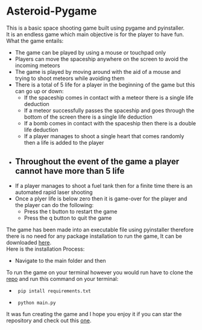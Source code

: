 # Asteroid-Pygame
This is a basic space shooting game built using pygame and pyinstaller.  
It is an endless game which main objective is for the player to have fun.   
What the game entails:
 - The game can be played by using a mouse or touchpad only
 - Players can move the spaceship anywhere on the screen to avoid the incoming meteors
 - The game is played by moving around with the aid of a mouse and trying to shoot meteors while avoiding them 
 - There is a total of 5 life for a player in the beginning of the game but this can go up or down: 
   - If the spaceship comes in contact with a meteor there is a single life deduction
   - If a meteor successfully passes the spaceship and goes through the bottom of the screen there is a single life deduction
   - If a bomb comes in contact with the spaceship then there is a double life deduction
   - If a player manages to shoot a single heart that comes randomly then a life is added to the player
 - Throughout the event of the game a player cannot have more than 5 life
    -    
 - If a player manages to shoot a fuel tank then for a finite time there is an automated rapid laser shooting
 - Once a plyer life is below zero then it is game-over for the player and the player can do the following:
   - Press the t button to restart the game
   - Press the q button to quit the game    
    

The game has been made into an executable file using pyinstaller therefore there is no need for any package installation to run the game, It can be downloaded [here]().    
Here is the installation Process:
 - Navigate to the main folder and then

To run the game on your terminal however you would run have to clone the [repo]() and run this command on your terminal:
 -      pip intall requirements.txt
 -      python main.py

It was fun creating the game and I hope you enjoy it if you can star the repository and check out this [one]().